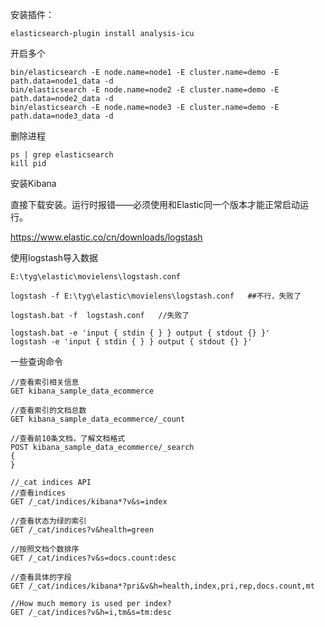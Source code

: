 安装插件：

```
elasticsearch-plugin install analysis-icu

```



开启多个

```
bin/elasticsearch -E node.name=node1 -E cluster.name=demo -E path.data=node1_data -d
bin/elasticsearch -E node.name=node2 -E cluster.name=demo -E path.data=node2_data -d
bin/elasticsearch -E node.name=node3 -E cluster.name=demo -E path.data=node3_data -d
```



删除进程

```
ps | grep elasticsearch
kill pid
```



安装Kibana 

直接下载安装。运行时报错——必须使用和Elastic同一个版本才能正常启动运行。



<https://www.elastic.co/cn/downloads/logstash>





使用logstash导入数据

```
E:\tyg\elastic\movielens\logstash.conf

logstash -f E:\tyg\elastic\movielens\logstash.conf   ##不行，失败了

logstash.bat -f  logstash.conf   //失败了

logstash.bat -e 'input { stdin { } } output { stdout {} }'
logstash -e 'input { stdin { } } output { stdout {} }'
```

一些查询命令

```
//查看索引相关信息
GET kibana_sample_data_ecommerce

//查看索引的文档总数
GET kibana_sample_data_ecommerce/_count

//查看前10条文档，了解文档格式
POST kibana_sample_data_ecommerce/_search
{
}

//_cat indices API
//查看indices
GET /_cat/indices/kibana*?v&s=index

//查看状态为绿的索引
GET /_cat/indices?v&health=green

//按照文档个数排序
GET /_cat/indices?v&s=docs.count:desc

//查看具体的字段
GET /_cat/indices/kibana*?pri&v&h=health,index,pri,rep,docs.count,mt

//How much memory is used per index?
GET /_cat/indices?v&h=i,tm&s=tm:desc

```







